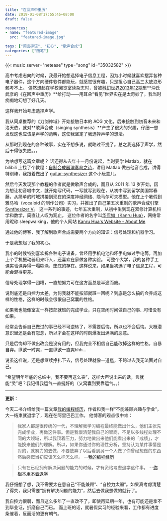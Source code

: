 ```yaml
---
title: "在回声中重历"
date: 2019-01-08T17:55:45+08:00
draft: false

resources:
- name: "featured-image"
  src: "featured-image.jpg"

tags: ["闲言碎语", "初心", "歌声合成"]
categories: ["随笔"]
---
```


{{< music server="netease" type="song" id="35032582" >}}

高中考虑志向的时候，我最开始想选择电子信息工程，因为小时候就喜欢摆弄各种电子器件，这个方向硬件软件都能玩，就感觉很有趣，只是担心自己高三太放浪形骸考不上。
偶然想起在学校阅览室读杂志时，曾被[科幻世界2013年12期](https://read.douban.com/ebook/3088216/)里**沖氏武彦的《在回声中重历》**给打动——用耳朵“看见”世界实在是太奇妙了，我当时痴痴地幻想了好几天。

这样我开始考虑选择声学。

我从同桌推荐的《刀剑神域》开始接触日本的 ACG 文化，后来接触到初音未来和洛天依，就对**歌声合成（singing synthesis）**产生了很大的兴趣，仔细一想发现这也应该是声学的范畴，这使我坚定了我选择声学的想法。

从那时到现在的各种破事，实在不想多说，就略过不提了。总之我选择了声学，然后干得很失败。。。


为啥想写这篇文章呢？
话还得从去年十一月份说起，当时要学 Matlab，就在 bilibili 上找了个教程：[自制合成器演奏鸟之诗](https://www.bilibili.com/video/av2558198/)，讲用 Matlab 做吉他音合成，讲得特别棒，我跟着做出了 [guitar-synthesizer](https://github.com/ryan4yin/guitar-synthesizer) 这个小玩意儿。

然后今天发现那个教程的作者就是做歌声合成的，而且从 2011 年 13 岁开始，因为想让初音唱中文，就开始写代码，一写就写到现在，从初中写到留学美国常春藤，从简单的时域拼接到现在的深度神经网络、隐马尔可夫模型。他在上个暑假到雅马哈（vocaloid 的制作公司）实习，并推出了自己第五次重制的歌声合成引擎 [Synthesizer V](https://synthesizerv.com/zh-cn/)。
这一系列的事迹，七年五次重制，从初中生到现在双修计算机科学和数学，简直让人叹为观止。
这位作者的名字叫[华侃如（Kanru Hua）](https://github.com/Sleepwalking)，网络常用昵称 sleepwalking，他的个人网站 [Kanru Hua's Website - About Me](https://webhost.engr.illinois.edu/~khua5/index.php/about-me/).

通过他的博客，我了解到歌声合成需要两个方向的知识：信号处理和机器学习。

于是我想起了我的初心。

我小的时候特别喜欢拆各种电子设备，曾经用手机电池和坏手电做过手电筒，再加上个手机振动器用来吓人，还喜欢在家做各种实验。
可整个大学，我的各种手工课实验课弄得一塌糊涂，垫底的存在。这样说来，如果当初选了电子信息工程，可能会混得更差。

信号处理学得一团糟，一直想努力可在这方面总是半途而废。

说到底还是自控力太差，为何我就不能按部就班一回呢？到底是怎么搞的会养成这样的性格，这样的时候会很恨自己窝囊的性格。

如果我也能像室友一样按部就班的完成学业，只在空闲时间做自己的事...可惜没有如果。

经常会告诉自己做过的事已经不可逆转了，不需要后悔，所以也不会后悔。大概潜意识里还是会有怨念，所以才会在这样的时刻爆发出满满的恶意。

只是后悔却不做出改变是没有用的，但我完全不相信自己能改掉这样的性格，自暴自弃。纵欲一时爽，一直纵欲一直爽hhh...

说虽这样说，还是想继续挣扎下去，信号处理就像一道槛，不跨过去我无法面对自己。

“希望明年年底的总结中，我不要再这么丧”，这样大声说出来的话，言就能“灵”吧？我记得我运气一直挺好的（又窝囊到要靠运气。。）

---
**更新：**

今天二书介绍给我一篇文章[我的编程经历](https://lutaonan.com/blog/my-coding-road/)，作者和我一样“不能兼顾兴趣与学业”，大一结束就退学了，现在在阿里巴巴工作。
他博客的观点很中肯：

>我家人都是很传统的一代，不理解我学习编程最终能做出什么，他们主张先完成学业，再做这件事。但是我很清楚我自己的智商，不足以多线程处理不同的大领域，所以我顶着压力，努力地做出来他们能看出来的「成绩」，才能换来他们的理解。所以，如果你通过你的理性分析，坚持认为某件事情是对的，就努力的去做，不要放弃了以后看到另一个人做了你曾经想做的东西然后感慨当初应该怎么样怎么样。    --[我的编程经历](https://lutaonan.com/blog/my-coding-road/)

>只有在已经拥有解决问题的能力的时候，才有资格考虑退学这件事。   --[你根本用不着退学](https://lutaonan.com/blog/you-dont-need-to-drop-out/)

我仔细想了想，我不需要太在意自己“不能兼顾”、“自控力太弱”。如果真考虑清楚了得失，我只需要“拥有解决问题的能力”，然后去做我想做的就行了。

我自控力很弱，而且这么多年了一直改不了，即使再延期一年，也有可能还是拿不到毕业证，折磨自己而已。
而上班的话，就暑假实习的经验来看，工作都有进度条催着，反而活的更有朝气。
